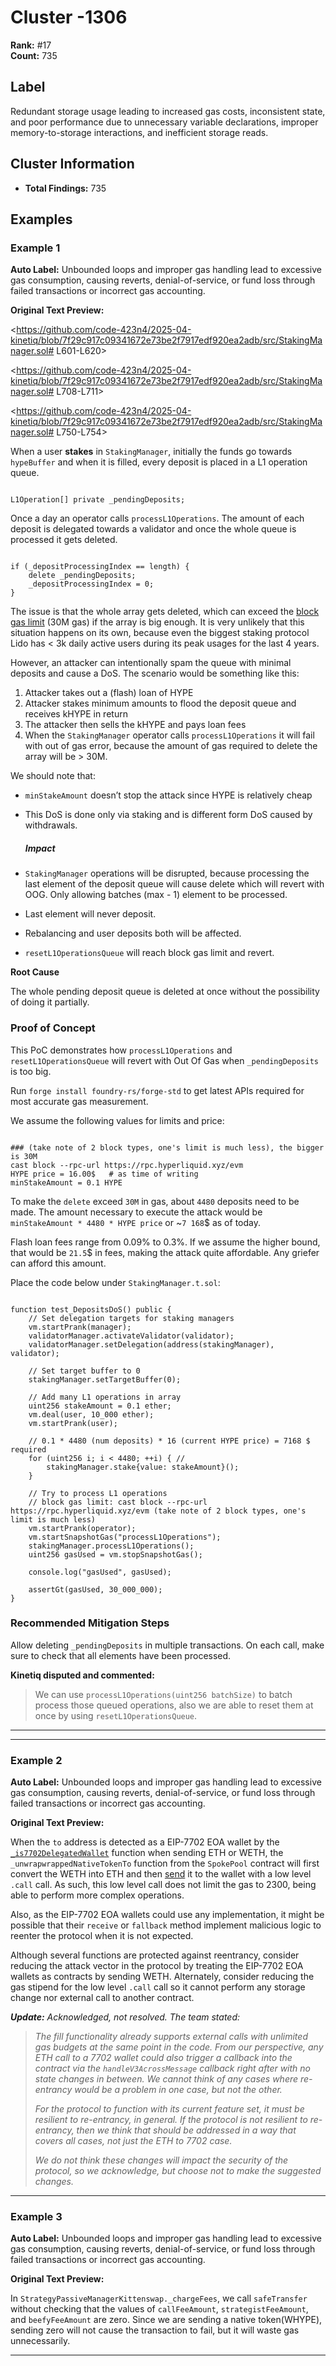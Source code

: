 # Cluster -1306

**Rank:** #17  
**Count:** 735  

## Label
Redundant storage usage leading to increased gas costs, inconsistent state, and poor performance due to unnecessary variable declarations, improper memory-to-storage interactions, and inefficient storage reads.

## Cluster Information
- **Total Findings:** 735

## Examples

### Example 1

**Auto Label:** Unbounded loops and improper gas handling lead to excessive gas consumption, causing reverts, denial-of-service, or fund loss through failed transactions or incorrect gas accounting.  

**Original Text Preview:**

<https://github.com/code-423n4/2025-04-kinetiq/blob/7f29c917c09341672e73be2f7917edf920ea2adb/src/StakingManager.sol# L601-L620>

<https://github.com/code-423n4/2025-04-kinetiq/blob/7f29c917c09341672e73be2f7917edf920ea2adb/src/StakingManager.sol# L708-L711>

<https://github.com/code-423n4/2025-04-kinetiq/blob/7f29c917c09341672e73be2f7917edf920ea2adb/src/StakingManager.sol# L750-L754>

When a user **stakes** in `StakingManager`, initially the funds go towards `hypeBuffer` and when it is filled, every deposit is placed in a L1 operation queue.
```

L1Operation[] private _pendingDeposits;
```

Once a day an operator calls `processL1Operations`. The amount of each deposit is delegated towards a validator and once the whole queue is processed it gets deleted.
```

if (_depositProcessingIndex == length) {
	delete _pendingDeposits;
	_depositProcessingIndex = 0;
}
```

The issue is that the whole array gets deleted, which can exceed the [block gas limit](https://hyperliquid.gitbook.io/hyperliquid-docs/for-developers/hyperevm/dual-block-architecture) (30M gas) if the array is big enough. It is very unlikely that this situation happens on its own, because even the biggest staking protocol Lido has < 3k daily active users during its peak usages for the last 4 years.

However, an attacker can intentionally spam the queue with minimal deposits and cause a DoS. The scenario would be something like this:

1. Attacker takes out a (flash) loan of HYPE
2. Attacker stakes minimum amounts to flood the deposit queue and receives kHYPE in return
3. The attacker then sells the kHYPE and pays loan fees
4. When the `StakingManager` operator calls `processL1Operations` it will fail with out of gas error, because the amount of gas required to delete the array will be > 30M.

We should note that:

* `minStakeAmount` doesn’t stop the attack since HYPE is relatively cheap
* This DoS is done only via staking and is different form DoS caused by withdrawals.

  ##### Impact
* `StakingManager` operations will be disrupted, because processing the last element of the deposit queue will cause delete which will revert with OOG. Only allowing batches (max - 1) element to be processed.
* Last element will never deposit.
* Rebalancing and user deposits both will be affected.
* `resetL1OperationsQueue` will reach block gas limit and revert.

**Root Cause**

The whole pending deposit queue is deleted at once without the possibility of doing it partially.

### Proof of Concept

This PoC demonstrates how `processL1Operations` and `resetL1OperationsQueue` will revert with Out Of Gas when `_pendingDeposits` is too big.

Run `forge install foundry-rs/forge-std` to get latest APIs required for most accurate gas measurement.

We assume the following values for limits and price:
```

### (take note of 2 block types, one's limit is much less), the bigger is 30M
cast block --rpc-url https://rpc.hyperliquid.xyz/evm
HYPE price = 16.00$   # as time of writing
minStakeAmount = 0.1 HYPE
```

To make the `delete` exceed `30M` in gas, about `4480` deposits need to be made.
The amount necessary to execute the attack would be `minStakeAmount * 4480 * HYPE price` or ~`7 168`$ as of today.

Flash loan fees range from 0.09% to 0.3%.
If we assume the higher bound, that would be `21.5`$ in fees, making the attack quite affordable. Any griefer can afford this amount.

Place the code below under `StakingManager.t.sol`:
```

function test_DepositsDoS() public {
	// Set delegation targets for staking managers
	vm.startPrank(manager);
	validatorManager.activateValidator(validator);
	validatorManager.setDelegation(address(stakingManager), validator);

	// Set target buffer to 0
	stakingManager.setTargetBuffer(0);

	// Add many L1 operations in array
	uint256 stakeAmount = 0.1 ether;
	vm.deal(user, 10_000 ether);
	vm.startPrank(user);

	// 0.1 * 4480 (num deposits) * 16 (current HYPE price) = 7168 $ required
	for (uint256 i; i < 4480; ++i) { //
		stakingManager.stake{value: stakeAmount}();
	}

	// Try to process L1 operations
	// block gas limit: cast block --rpc-url https://rpc.hyperliquid.xyz/evm (take note of 2 block types, one's limit is much less)
	vm.startPrank(operator);
	vm.startSnapshotGas("processL1Operations");
	stakingManager.processL1Operations();
	uint256 gasUsed = vm.stopSnapshotGas();

	console.log("gasUsed", gasUsed);

	assertGt(gasUsed, 30_000_000);
}
```

### Recommended Mitigation Steps

Allow deleting `_pendingDeposits` in multiple transactions. On each call, make sure to check that all elements have been processed.

**Kinetiq disputed and commented:**

> We can use `processL1Operations(uint256 batchSize)` to batch process those queued operations, also we are able to reset them at once by using `resetL1OperationsQueue`.

---

---
### Example 2

**Auto Label:** Unbounded loops and improper gas handling lead to excessive gas consumption, causing reverts, denial-of-service, or fund loss through failed transactions or incorrect gas accounting.  

**Original Text Preview:**

When the `to` address is detected as a EIP-7702 EOA wallet by the [`_is7702DelegatedWallet`](https://github.com/across-protocol/contracts/blob/06b14cdfb83d01ceae65b6445a4e6d629686faea/contracts/SpokePool.sol#L1611) function when sending ETH or WETH, the `_unwrapwrappedNativeTokenTo` function from the `SpokePool` contract will first convert the WETH into ETH and then [send](https://github.com/across-protocol/contracts/blob/06b14cdfb83d01ceae65b6445a4e6d629686faea/contracts/SpokePool.sol#L1613) it to the wallet with a low level `.call` call. As such, this low level call does not limit the gas to 2300, being able to perform more complex operations.

Also, as the EIP-7702 EOA wallets could use any implementation, it might be possible that their `receive` or `fallback` method implement malicious logic to reenter the protocol when it is not expected.

Although several functions are protected against reentrancy, consider reducing the attack vector in the protocol by treating the EIP-7702 EOA wallets as contracts by sending WETH. Alternately, consider reducing the gas stipend for the low level `.call` call so it cannot perform any storage change nor external call to another contract.

***Update:** Acknowledged, not resolved. The team stated:*

> *The fill functionality already supports external calls with unlimited gas budgets at the same point in the code. From our perspective, any ETH call to a 7702 wallet could also trigger a callback into the contract via the `handleV3AcrossMessage` callback right after with no state changes in between. We cannot think of any cases where re-entrancy would be a problem in one case, but not the other.*
>
> *For the protocol to function with its current feature set, it must be resilient to re-entrancy, in general. If the protocol is not resilient to re-entrancy, then we think that should be addressed in a way that covers all cases, not just the ETH to 7702 case.*
>
> *We do not think these changes will impact the security of the protocol, so we acknowledge, but choose not to make the suggested changes.*

---
### Example 3

**Auto Label:** Unbounded loops and improper gas handling lead to excessive gas consumption, causing reverts, denial-of-service, or fund loss through failed transactions or incorrect gas accounting.  

**Original Text Preview:**

In `StrategyPassiveManagerKittenswap._chargeFees`, we call `safeTransfer` without checking that the values of `callFeeAmount`, `strategistFeeAmount`, and `beefyFeeAmount` are zero. Since we are sending a native token(WHYPE), sending zero will not cause the transaction to fail, but it will waste gas unnecessarily.

---
